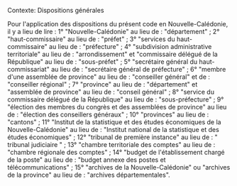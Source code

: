 Contexte: Dispositions générales

Pour l'application des dispositions du présent code en Nouvelle-Calédonie, il y a lieu de lire : 1° "Nouvelle-Calédonie" au lieu de : "département" ; 2° "haut-commissaire" au lieu de : "préfet" ; 3° "services du haut-commissaire" au lieu de : "préfecture" ; 4° "subdivision administrative territoriale" au lieu de : "arrondissement" et "commissaire délégué de la République" au lieu de : "sous-préfet" ; 5° "secrétaire général du haut-commissariat" au lieu de : "secrétaire général de préfecture" ; 6° "membre d'une assemblée de province" au lieu de : "conseiller général" et de : "conseiller régional" ; 7° "province" au lieu de : "département" et "assemblée de province" au lieu de : "conseil général" ; 8° "service du commissaire délégué de la République" au lieu de : "sous-préfecture" ; 9° "élection des membres du congrès et des assemblées de province" au lieu de : "élection des conseillers généraux" ; 10° "provinces" au lieu de : "cantons" ; 11° "Institut de la statistique et des études économiques de la Nouvelle-Calédonie" au lieu de : "Institut national de la statistique et des études économiques" ; 12° "tribunal de première instance" au lieu de : " tribunal judiciaire " ; 13° "chambre territoriale des comptes" au lieu de : "chambre régionale des comptes" ; 14° "budget de l'établissement chargé de la poste" au lieu de : "budget annexe des postes et télécommunications" ; 15° "archives de la Nouvelle-Calédonie" ou "archives de la province" au lieu de : "archives départementales".